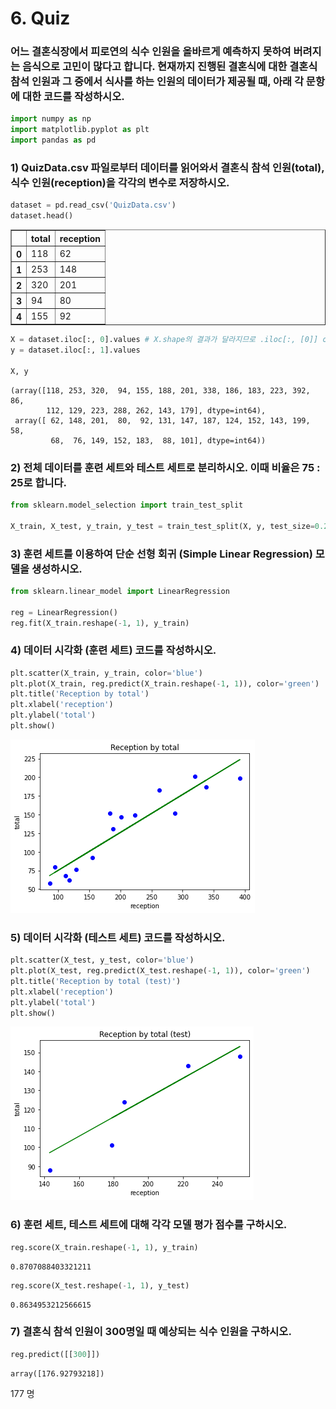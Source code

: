 # 6. Quiz

### 어느 결혼식장에서 피로연의 식수 인원을 올바르게 예측하지 못하여 버려지는 음식으로 고민이 많다고 합니다. 현재까지 진행된 결혼식에 대한 결혼식 참석 인원과 그 중에서 식사를 하는 인원의 데이터가 제공될 때, 아래 각 문항에 대한 코드를 작성하시오.


```python
import numpy as np
import matplotlib.pyplot as plt
import pandas as pd
```

### 1) QuizData.csv 파일로부터 데이터를 읽어와서 결혼식 참석 인원(total), 식수 인원(reception)을 각각의 변수로 저장하시오.


```python
dataset = pd.read_csv('QuizData.csv')
dataset.head()
```




<div>

<table border="1" class="dataframe">
  <thead>
    <tr style="text-align: right;">
      <th></th>
      <th>total</th>
      <th>reception</th>
    </tr>
  </thead>
  <tbody>
    <tr>
      <th>0</th>
      <td>118</td>
      <td>62</td>
    </tr>
    <tr>
      <th>1</th>
      <td>253</td>
      <td>148</td>
    </tr>
    <tr>
      <th>2</th>
      <td>320</td>
      <td>201</td>
    </tr>
    <tr>
      <th>3</th>
      <td>94</td>
      <td>80</td>
    </tr>
    <tr>
      <th>4</th>
      <td>155</td>
      <td>92</td>
    </tr>
  </tbody>
</table>
</div>




```python
X = dataset.iloc[:, 0].values # X.shape의 결과가 달라지므로 .iloc[:, [0]] or .iloc[:, :-1]을 써야 함
y = dataset.iloc[:, 1].values

X, y
```




    (array([118, 253, 320,  94, 155, 188, 201, 338, 186, 183, 223, 392,  86,
            112, 129, 223, 288, 262, 143, 179], dtype=int64),
     array([ 62, 148, 201,  80,  92, 131, 147, 187, 124, 152, 143, 199,  58,
             68,  76, 149, 152, 183,  88, 101], dtype=int64))



### 2) 전체 데이터를 훈련 세트와 테스트 세트로 분리하시오. 이때 비율은 75 : 25로 합니다.


```python
from sklearn.model_selection import train_test_split

X_train, X_test, y_train, y_test = train_test_split(X, y, test_size=0.25, random_state=0)
```

### 3) 훈련 세트를 이용하여 단순 선형 회귀 (Simple Linear Regression) 모델을 생성하시오.


```python
from sklearn.linear_model import LinearRegression

reg = LinearRegression()
reg.fit(X_train.reshape(-1, 1), y_train)
```







### 4) 데이터 시각화 (훈련 세트) 코드를 작성하시오.


```python
plt.scatter(X_train, y_train, color='blue')
plt.plot(X_train, reg.predict(X_train.reshape(-1, 1)), color='green')
plt.title('Reception by total')
plt.xlabel('reception')
plt.ylabel('total')
plt.show()
```


    
![png](output_11_0.png)
    


### 5) 데이터 시각화 (테스트 세트) 코드를 작성하시오.


```python
plt.scatter(X_test, y_test, color='blue')
plt.plot(X_test, reg.predict(X_test.reshape(-1, 1)), color='green')
plt.title('Reception by total (test)')
plt.xlabel('reception')
plt.ylabel('total')
plt.show()
```


    
![png](output_13_0.png)
    


### 6) 훈련 세트, 테스트 세트에 대해 각각 모델 평가 점수를 구하시오.


```python
reg.score(X_train.reshape(-1, 1), y_train)
```




    0.8707088403321211




```python
reg.score(X_test.reshape(-1, 1), y_test)
```




    0.8634953212566615



### 7) 결혼식 참석 인원이 300명일 때 예상되는 식수 인원을 구하시오.


```python
reg.predict([[300]])
```




    array([176.92793218])



177 명
